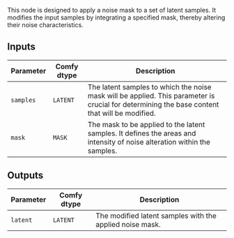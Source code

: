 
This node is designed to apply a noise mask to a set of latent samples. It modifies the input samples by integrating a specified mask, thereby altering their noise characteristics.

## Inputs

| Parameter | Comfy dtype | Description |
|-----------|-------------|-------------|
| `samples` | `LATENT`    | The latent samples to which the noise mask will be applied. This parameter is crucial for determining the base content that will be modified. |
| `mask`    | `MASK`      | The mask to be applied to the latent samples. It defines the areas and intensity of noise alteration within the samples. |

## Outputs

| Parameter | Comfy dtype | Description |
|-----------|-------------|-------------|
| `latent`  | `LATENT`    | The modified latent samples with the applied noise mask. |

